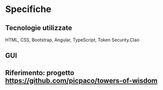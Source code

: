 # Specifiche

## Tecnologie utilizzate

HTML, CSS, Bootstrap, Angular, TypeScript, Token Security.CIao

## GUI

## Riferimento: progetto https://github.com/picpaco/towers-of-wisdom

